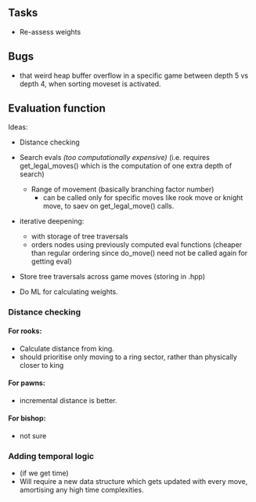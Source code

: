 ## Tasks

- Re-assess weights

## Bugs

- that weird heap buffer overflow in a specific game between depth 5 vs depth 4, when sorting moveset is activated.

## Evaluation function

Ideas:

- Distance checking
- Search evals *(too computationally expensive)*
  (i.e. requires get_legal_moves() which is the computation of one extra depth of search)
  - Range of movement (basically branching factor number)
    - can be called only for specific moves like rook move or knight move, to saev on get_legal_move() calls.

- iterative deepening:
  - with storage of tree traversals
  - orders nodes using previously computed eval functions (cheaper than regular ordering since do_move() need not be called again for getting eval)

- Store tree traversals across game moves (storing in .hpp)

- Do ML for calculating weights.

### Distance checking

#### For rooks:

- Calculate distance from king.
- should prioritise only moving to a ring sector, rather than physically closer to king

#### For pawns:

- incremental distance is better.

#### For bishop:

- not sure

### Adding temporal logic

- (if we get time)
- Will require a new data structure which gets updated with every move, amortising any high time complexities.


